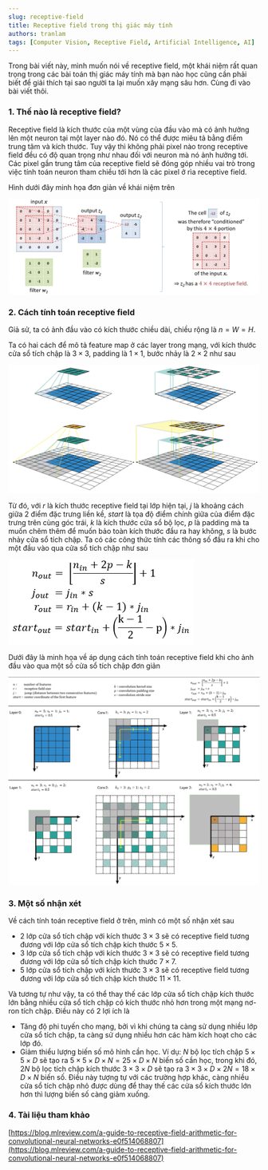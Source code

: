 ```yaml
---
slug: receptive-field
title: Receptive field trong thị giác máy tính
authors: tranlam
tags: [Computer Vision, Receptive Field, Artificial Intelligence, AI]
---
```


Trong bài viết này, mình muốn nói về receptive field, một khái niệm rất quan trọng trong các bài toán thị giác máy tính mà bạn nào học cũng cần phải biết để giải thích tại sao người ta lại muốn xây mạng sâu hơn. Cùng đi vào bài viết thôi.

<!--truncate-->

### 1. Thế nào là receptive field?
Receptive field là kích thước của một vùng của đầu vào mà có ảnh hưởng lên một neuron tại một layer nào đó. Nó có thể được miêu tả bằng điểm trung tâm và kích thước. Tuy vậy thì không phải pixel nào trong receptive field đều có độ quan trọng như nhau đối với neuron mà nó ảnh hưởng tới. Các pixel gần trung tâm của receptive field sẽ đóng góp nhiều vai trò trong việc tính toán neuron tham chiều tới hơn là các pixel ở rìa receptive field.

Hình dưới đây minh họa đơn giản về khái niệm trên

![Convolution](./images/convolution.PNG)

### 2. Cách tính toán receptive field
Giả sử, ta có ảnh đầu vào có kích thước chiều dài, chiều rộng là ${n = W = H}$.

Ta có hai cách để mô tả feature map ở các layer trong mạng, với kích thước cửa sổ tích chập là ${3 \times 3}$, padding là ${1 \times 1}$, bước nhảy là ${2 \times 2}$ như sau

![Convolution 2 Way](./images/conv_2_ways.PNG)

Từ đó, với ${r}$ là kích thước receptive field tại lớp hiện tại, ${j}$ là khoảng cách giữa 2 điểm đặc trưng liền kề, ${start}$ là tọa độ điểm chính giữa của điểm đặc trưng trên cùng góc trái, ${k}$ là kích thước cửa sổ bộ lọc, ${p}$ là padding mà ta muốn chêm thêm để muốn bảo toàn kích thước đầu ra hay không, ${s}$ là bước nhảy cửa sổ tích chập. Ta có các công thức tính các thông số đầu ra khi cho một đầu vào qua cửa sổ tích chập như sau

![Output](./images/output.PNG)

Dưới đây là minh họa về áp dụng cách tính toán receptive field khi cho ảnh đầu vào qua một số cửa sổ tích chập đơn giản

![Math](./images/math.PNG)

### 3. Một số nhận xét
Về cách tính toán receptive field ở trên, mình có một số nhận xét sau
- 2 lớp cửa sổ tích chập với kích thước ${3 \times 3}$ sẽ có receptive field tương đương với lớp cửa sổ tích chập kích thước ${5 \times 5}$.
- 3 lớp cửa sổ tích chập với kích thước ${3 \times 3}$ sẽ có receptive field tương đương với lớp cửa sổ tích chập kích thước ${7 \times 7}$.
- 5 lớp cửa sổ tích chập với kích thước ${3 \times 3}$ sẽ có receptive field tương đương với lớp cửa sổ tích chập kích thước ${11 \times 11}$.

Và tương tự như vậy, ta có thể thay thế các lớp cửa sổ tích chập kích thước lớn bằng nhiều cửa sổ tích chập có kích thước nhỏ hơn trong một mạng nơ-ron tích chập. Điều này có 2 lợi ích là 
- Tăng độ phi tuyến cho mạng, bởi vì khi chúng ta càng sử dụng nhiều lớp cửa sổ tích chập, ta càng sử dụng nhiều hơn các hàm kích hoạt cho các lớp đó.
- Giảm thiểu lượng biến số mô hình cần học. Ví dụ: ${N}$ bộ lọc tích chập ${5 \times 5 \times D}$ sẽ tạo ra ${5 \times 5 \times D \times N = 25 \times D \times N}$ biến số cần học, trong khi đó, ${2N}$ bộ lọc tích chập kích thước ${3 \times 3 \times D}$ sẽ tạo ra ${3 \times 3 \times D \times 2N = 18 \times D \times N}$ biến số. Điều này tượng tự với các trường hợp khác, càng nhiều cửa sổ tích chập nhỏ được dùng để thay thế các cửa sổ kích thước lớn hơn thì lượng biến số càng giảm xuống.

### 4. Tài liệu tham khảo

[https://blog.mlreview.com/a-guide-to-receptive-field-arithmetic-for-convolutional-neural-networks-e0f514068807](https://blog.mlreview.com/a-guide-to-receptive-field-arithmetic-for-convolutional-neural-networks-e0f514068807)